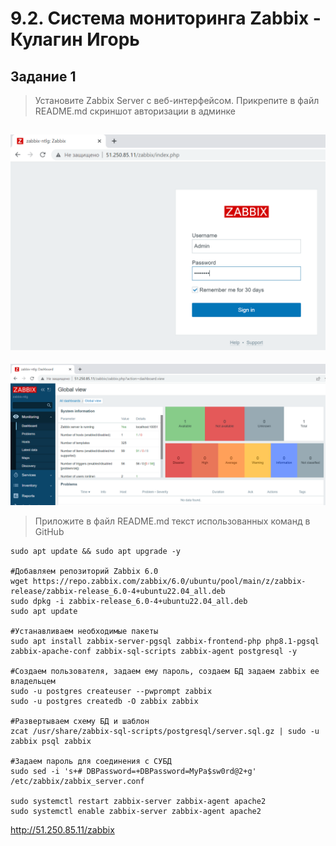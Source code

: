 # 9.2. Система мониторинга Zabbix - Кулагин Игорь
## Задание 1
>Установите Zabbix Server с веб-интерфейсом.
>Прикрепите в файл README.md скриншот авторизации в админке

![9.2 Task #1-1](screenshots/9.2-1.1.png)
---
![9.2 Task #1-2](screenshots/9.2-1.2.png)

>Приложите в файл README.md текст использованных команд в GitHub

```
sudo apt update && sudo apt upgrade -y

#Добавляем репозиторий Zabbix 6.0
wget https://repo.zabbix.com/zabbix/6.0/ubuntu/pool/main/z/zabbix-release/zabbix-release_6.0-4+ubuntu22.04_all.deb
sudo dpkg -i zabbix-release_6.0-4+ubuntu22.04_all.deb
sudo apt update

#Устанавливаем необходимые пакеты
sudo apt install zabbix-server-pgsql zabbix-frontend-php php8.1-pgsql zabbix-apache-conf zabbix-sql-scripts zabbix-agent postgresql -y

#Создаем пользователя, задаем ему пароль, создаем БД задаем zabbix ее владельцем
sudo -u postgres createuser --pwprompt zabbix
sudo -u postgres createdb -O zabbix zabbix

#Развертываем схему БД и шаблон
zcat /usr/share/zabbix-sql-scripts/postgresql/server.sql.gz | sudo -u zabbix psql zabbix

#Задаем пароль для соединения с СУБД 
sudo sed -i 's+# DBPassword=+DBPassword=MyPa$sw0rd@2+g' /etc/zabbix/zabbix_server.conf

sudo systemctl restart zabbix-server zabbix-agent apache2
sudo systemctl enable zabbix-server zabbix-agent apache2
```

http://51.250.85.11/zabbix

